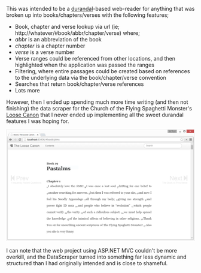 This was intended to be a [durandal](http://durandaljs.com/)-based web-reader for anything that was broken up into books/chapters/verses with the following features;

* Book, chapter and verse lookup via url (ie; http://whatever/#book/abbr/chapter/verse) where;
 * *abbr* is an abbreviation of the book
 * *chapter* is a chapter number
 * *verse* is a verse number
* Verse ranges could be referenced from other locations, and then highlighted when the application was passed the ranges
* Filtering, where entire passages could be created based on references to the underlying data via the book/chapter/verse convention
* Searches that return book/chapter/verse references
* Lots more

However, then I ended up spending much more time writing (and then not finishing) the data scraper for the Church of the Flying Spaghetti Monster's [Loose Canon](http://www.loose-canon.info/) 
that I never ended up implementing all the sweet durandal features I was hoping for.

![Loose Canon](/screenshot.PNG?raw=true)

I can note that the web project using ASP.NET MVC couldn't be more overkill, and the DataScraper turned into something far less dynamic and structured than I had originally intended and is close to shameful.